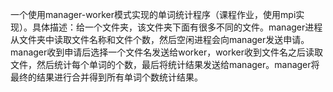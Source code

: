 一个使用manager-worker模式实现的单词统计程序（课程作业，使用mpi实现）。具体描述：给一个文件夹，该文件夹下面有很多不同的文件。manager进程从文件夹中读取文件名称和文件个数，然后空闲进程会向manager发送申请。manager收到申请后选择一个文件名发送给worker，worker收到文件名之后读取文件，然后统计每个单词的个数，最后将统计结果发送给manager。manager将最终的结果进行合并得到所有单词个数统计结果。
